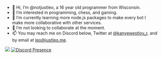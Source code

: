 - 👋 Hi, I’m @notjustleo, a 16 year old programmer from Wisconsin.
- 👀 I’m interested in programming, chess, and gaming.
- 🌱 I’m currently learning more node.js packages to make every bot I make more collaborative with other services.
- 💞️ I’m not looking to collaborate at the moment.
- 📫 You may reach me on Discord below, Twitter at [@kanyewestlov_r](https://twitter.com/kanyewestlov_r), and by email at leo@justleo.me.

![](https://github-profile-summary-cards.vercel.app/api/cards/profile-details?username=notjustleo&theme=solarized_dark)
[![Discord Presence](https://lanyard.cnrad.dev/api/815784038316113922?idleMessage=probably%20dead%20or%20something%20lol&theme=dark&bg=660401&borderRadius=20px&hideStatus=true)](https://discord.com/users/815784038316113922)
